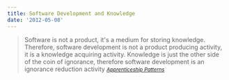 ```yaml
---
title: Software Development and Knowledge
date: '2012-05-08'
---
```


> Software is not a product, it's a medium for storing knowledge. Therefore, software development is not a product producing activity, it is a knowledge acquiring activity. Knowledge is just the other side of the coin of ignorance, therefore software development is an ignorance reduction activity
<small><cite>[Apprenticeship Patterns][1]</cite></small>

[1]: http://www.amazon.com/Apprenticeship-Patterns-Guidance-Aspiring-Craftsman/dp/0596518382/ref=sr_1_1?ie=UTF8&qid=1336527393&sr=8-1
